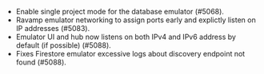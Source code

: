 - Enable single project mode for the database emulator (#5068).
- Ravamp emulator networking to assign ports early and explictly listen on IP addresses (#5083).
- Emulator UI and hub now listens on both IPv4 and IPv6 address by default (if possible) (#5088).
- Fixes Firestore emulator excessive logs about discovery endpoint not found (#5088).
